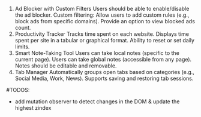 1. Ad Blocker with Custom Filters
   Users should be able to enable/disable the ad blocker.
   Custom filtering: Allow users to add custom rules (e.g., block ads from specific domains).
   Provide an option to view blocked ads count.
2. Productivity Tracker
   Tracks time spent on each website.
   Displays time spent per site in a tabular or graphical format.
   Ability to reset or set daily limits.
3. Smart Note-Taking Tool
   Users can take local notes (specific to the current page).
   Users can take global notes (accessible from any page).
   Notes should be editable and removable.
4. Tab Manager
   Automatically groups open tabs based on categories (e.g., Social Media, Work, News).
   Supports saving and restoring tab sessions.

#TODOS:

- add mutation observer to detect changes in the DOM & update the highest zindex
